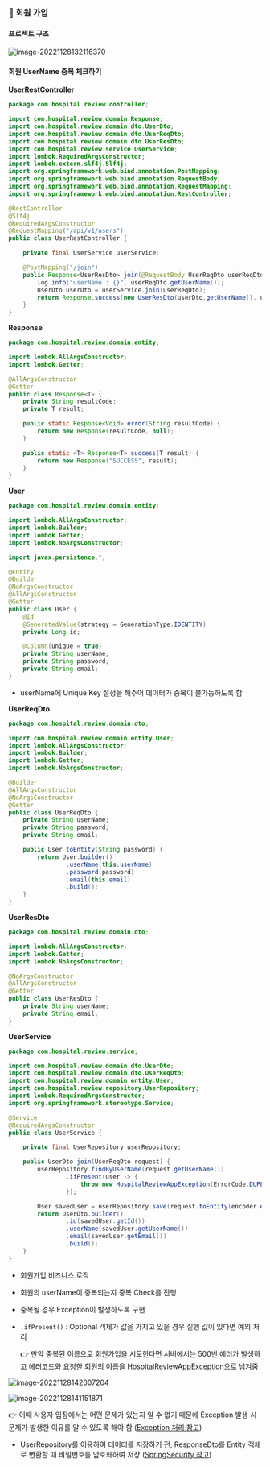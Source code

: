 ### 📌 회원 가입

#### 프로젝트 구조

![image-20221128132116370](./assets/image-20221128132116370.png)



#### 회원 UserName 중복 체크하기

**UserRestController**

```java
package com.hospital.review.controller;

import com.hospital.review.domain.Response;
import com.hospital.review.domain.dto.UserDto;
import com.hospital.review.domain.dto.UserReqDto;
import com.hospital.review.domain.dto.UserResDto;
import com.hospital.review.service.UserService;
import lombok.RequiredArgsConstructor;
import lombok.extern.slf4j.Slf4j;
import org.springframework.web.bind.annotation.PostMapping;
import org.springframework.web.bind.annotation.RequestBody;
import org.springframework.web.bind.annotation.RequestMapping;
import org.springframework.web.bind.annotation.RestController;

@RestController
@Slf4j
@RequiredArgsConstructor
@RequestMapping("/api/v1/users")
public class UserRestController {

    private final UserService userService;

    @PostMapping("/join")
    public Response<UserResDto> join(@RequestBody UserReqDto userReqDto) {
        log.info("userName : {}", userReqDto.getUserName());
        UserDto userDto = userService.join(userReqDto);
        return Response.success(new UserResDto(userDto.getUserName(), userDto.getEmail()));
    }
}
```

**Response**

```java
package com.hospital.review.domain.entity;

import lombok.AllArgsConstructor;
import lombok.Getter;

@AllArgsConstructor
@Getter
public class Response<T> {
    private String resultCode;
    private T result;

    public static Response<Void> error(String resultCode) {
        return new Response(resultCode, null);
    }

    public static <T> Response<T> success(T result) {
        return new Response("SUCCESS", result);
    }
}
```

**User**

```java
package com.hospital.review.domain.entity;

import lombok.AllArgsConstructor;
import lombok.Builder;
import lombok.Getter;
import lombok.NoArgsConstructor;

import javax.persistence.*;

@Entity
@Builder
@NoArgsConstructor
@AllArgsConstructor
@Getter
public class User {
    @Id
    @GeneratedValue(strategy = GenerationType.IDENTITY)
    private Long id;

    @Column(unique = true)
    private String userName;
    private String password;
    private String email;
}
```

- userName에 Unique Key 설정을 해주어 데이터가 중복이 불가능하도록 함

**UserReqDto**

```java
package com.hospital.review.domain.dto;

import com.hospital.review.domain.entity.User;
import lombok.AllArgsConstructor;
import lombok.Builder;
import lombok.Getter;
import lombok.NoArgsConstructor;

@Builder
@AllArgsConstructor
@NoArgsConstructor
@Getter
public class UserReqDto {
    private String userName;
    private String password;
    private String email;

    public User toEntity(String password) {
        return User.builder()
                .userName(this.userName)
                .password(password)
                .email(this.email)
                .build();
    }
}
```

**UserResDto**

```java
package com.hospital.review.domain.dto;

import lombok.AllArgsConstructor;
import lombok.Getter;
import lombok.NoArgsConstructor;

@NoArgsConstructor
@AllArgsConstructor
@Getter
public class UserResDto {
    private String userName;
    private String email;
}

```

**UserService**

```java
package com.hospital.review.service;

import com.hospital.review.domain.dto.UserDto;
import com.hospital.review.domain.dto.UserReqDto;
import com.hospital.review.domain.entity.User;
import com.hospital.review.repository.UserRepository;
import lombok.RequiredArgsConstructor;
import org.springframework.stereotype.Service;

@Service
@RequiredArgsConstructor
public class UserService {

    private final UserRepository userRepository;

    public UserDto join(UserReqDto request) {
        userRepository.findByUserName(request.getUserName())
                .ifPresent(user -> {
                    throw new HospitalReviewAppException(ErrorCode.DUPLICATED_USER_NAME, String.format("UserName : %s", request.getUserName()));
                });

        User savedUser = userRepository.save(request.toEntity(encoder.encode(request.getPassword())));
        return UserDto.builder()
                .id(savedUser.getId())
                .userName(savedUser.getUserName())
                .email(savedUser.getEmail())
                .build();
    }
}
```

- 회원가입 비즈니스 로직

- 회원의 userName이 중복되는지 중복 Check를 진행

- 중복될 경우 Exception이 발생하도록 구현

- `.ifPresent()` : Optional 객체가 값을 가지고 있을 경우 실행 값이 있다면 예외 처리

  👉 만약 중복된 이름으로 회원가입을 시도한다면 서버에서는 500번 에러가 발생하고 에러코드와 요청한 회원의 이름을 HospitalReviewAppException으로 넘겨줌

![image-20221128142007204](./assets/image-20221128142007204.png)

![image-20221128141151871](./assets/image-20221128141151871.png)

👉 이때 사용자 입장에서는 어떤 문제가 있는지 알 수 없기 때문에 Exception 발생 시 문제가 발생한 이유를 알 수 있도록 해야 함 ([Exception 처리 참고](./Exception처리.md))

- UserRepository를 이용하여 데이터를 저장하기 전, ResponseDto를 Entity 객체로 변환할 때 비밀번호를 암호화하여 저장 ([SpringSecurity 참고](./SpringSecurity.md)) 

